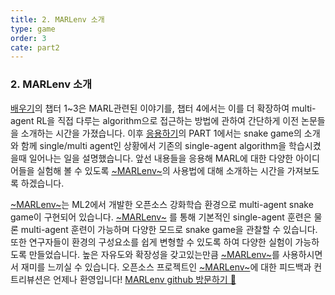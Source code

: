 ```yaml
---
title: 2. MARLenv 소개
type: game
order: 3
cate: part2
---
```


### 2. MARLenv 소개

[배우기](https://tutorials.kc-ml2.com/posts/learn-1intro)의 챕터 1~3은 MARL관련된 이야기를, 챕터 4에서는 이를 더 확장하여 multi-agent RL을 직접 다루는 algorithm으로 접근하는 방법에 관하여 간단하게 이전 논문들을 소개하는 시간을 가졌습니다. 이후 [응용하기](https://tutorials.kc-ml2.com/posts/game-1intro)의 PART 1에서는 snake game의 소개와 함께 single/multi agent인 상황에서 기존의 single-agent algorithm을 학습시켰을때 일어나는 일을 설명했습니다.
앞선 내용들을 응용해 MARL에 대한 다양한 아이디어들을 실험해 볼 수 있도록 [~MARLenv~](https://github.com/kc-ml2/MARLenv)의 사용법에 대해 소개하는 시간을 가져보도록 하겠습니다.

[~MARLenv~](https://github.com/kc-ml2/MARLenv)는 ML2에서 개발한 오픈소스 강화학습 환경으로 multi-agent snake game이 구현되어 있습니다.
[~MARLenv~](https://github.com/kc-ml2/MARLenv) 를 통해 기본적인 single-agent 훈련은 물론 multi-agent 훈련이 가능하며 다양한 모드로 snake game을 관찰할 수 있습니다. 또한 연구자들이 환경의 구성요소를 쉽게 변형할 수 있도록 하여 다양한 실험이 가능하도록 만들었습니다.
높은 자유도와 확장성을 갖고있는만큼 [~MARLenv~](https://github.com/kc-ml2/MARLenv)를 사용하시면서 재미를 느끼실 수 있습니다.
오픈소스 프로젝트인 [~MARLenv~](https://github.com/kc-ml2/MARLenv)에 대한 피드백과 컨트리뷰션은 언제나 환영입니다! [ MARLenv github 방문하기 🚀 ](https://github.com/kc-ml2/MARLenv)
